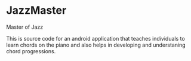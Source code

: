 # JazzMaster
Master of Jazz

This is source code for an android application that teaches individuals to learn chords on the piano and also helps in
developing and understaning chord progressions. 
